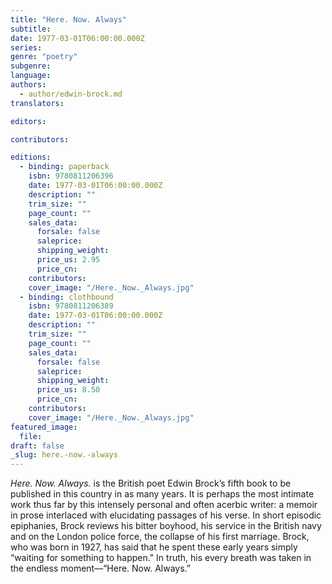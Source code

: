 ```yaml
---
title: "Here. Now. Always"
subtitle:
date: 1977-03-01T06:00:00.000Z
series:
genre: "poetry"
subgenre:
language:
authors:
  - author/edwin-brock.md
translators:

editors:

contributors:

editions:
  - binding: paperback
    isbn: 9780811206396
    date: 1977-03-01T06:00:00.000Z
    description: ""
    trim_size: ""
    page_count: ""
    sales_data:
      forsale: false
      saleprice:
      shipping_weight:
      price_us: 2.95
      price_cn:
    contributors:
    cover_image: "/Here._Now._Always.jpg"
  - binding: clothbound
    isbn: 9780811206389
    date: 1977-03-01T06:00:00.000Z
    description: ""
    trim_size: ""
    page_count: ""
    sales_data:
      forsale: false
      saleprice:
      shipping_weight:
      price_us: 8.50
      price_cn:
    contributors:
    cover_image: "/Here._Now._Always.jpg"
featured_image:
  file:
draft: false
_slug: here.-now.-always
---
```


_Here. Now. Always._ is the British poet Edwin Brock’s fifth book to be published in this country in as many years. It is perhaps the most intimate work thus far by this intensely personal and often acerbic writer: a memoir in prose interlaced with elucidating passages of his verse. In short episodic epiphanies, Brock reviews his bitter boyhood, his service in the British navy and on the London police force, the collapse of his first marriage. Brock, who was born in 1927, has said that he spent these early years simply “waiting for something to happen." In truth, his every breath was taken in the endless moment––“Here. Now. Always.”

